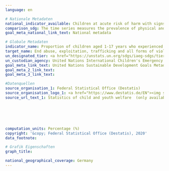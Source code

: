 ```yaml
---
language: en

# Nationale Metadaten
national_indicator_available: Children at acute risk of harm with signs of physical abuse <br> Children at acute risk of harm with signs of physical or psychological abuse <br> Children at acute risk of harm with signs of psychological abuse
comparison_sdg: The time series measures the prevalence of physical and psychological aggression against children in the last year and not in the last month, as defined in the global metadata.
goal_meta_national_link_text: National metadata

# Globale Metadaten
indicator_name: Proportion of children aged 1-17 years who experienced any physical punishment and/or psychological aggression by caregivers in the past month
target_name: End abuse, exploitation, trafficking and all forms of violence against and torture of children
un_designated_tier: <a href="https://unstats.un.org/sdgs/iaeg-sdgs/tier-classification/" title="Click here for more information on the UN tier classification.">Tier II</a>
un_custodian_agency: United Nations International Children's Emergency Fund (UNICEF)
goal_meta_link_text: United Nations Sustainable Development Goals Metadata
goal_meta_2_link_text: 
goal_meta_3_link_text: 

#Datenquellen
source_organisation_1: Federal Statistical Office (Destatis)
source_organisation_logo_1: <a href="https://www.destatis.de/EN"><img src="https://g205sdgs.github.io/sdg-indicators/public/OrgImgEn/destatis.png" alt="Logo destatis" style="height:60px; width:148px" /></a>
source_url_text_1: Statistics of child and youth welfare  (only available in German)






computation_units: Percentage (%)
copyright: '&copy; Federal Statistical Office (Destatis), 2020'
data_footnote: 

# Grafik Eigenschaften
graph_title: 

national_geographical_coverage: Germany
---
```



